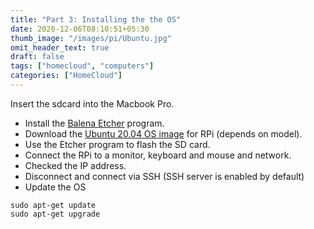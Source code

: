 ```yaml
---
title: "Part 3: Installing the the OS"
date: 2020-12-06T08:10:51+05:30
thumb_image: "/images/pi/Ubuntu.jpg"
omit_header_text: true
draft: false
tags: ["homecloud", "computers"]
categories: ["HomeCloud"]
---
```


Insert the sdcard into the Macbook Pro. 

- Install the [Balena Etcher](https://www.balena.io/etcher/) program.
- Download the [Ubuntu 20.04 OS image](https://ubuntu.com/download/raspberry-pi) for RPi (depends on model).
- Use the Etcher program to flash the SD card. 
- Connect the RPi to a monitor, keyboard and mouse and network.
- Checked the IP address. 
- Disconnect and connect via SSH (SSH server is enabled by default)
- Update the OS

```
sudo apt-get update
sudo apt-get upgrade
```
